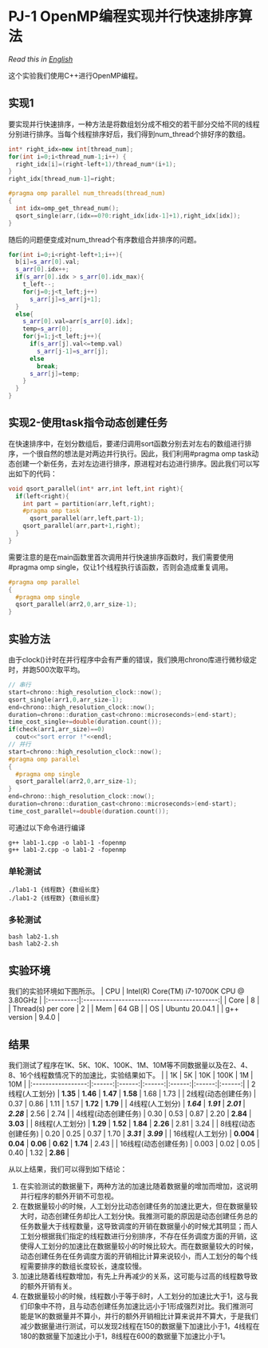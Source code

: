 # PJ-1 OpenMP编程实现并行快速排序算法
*Read this in [English](README_EN.md)*

这个实验我们使用C++进行OpenMP编程。

## 实现1
要实现并行快速排序，一种方法是将数组划分成不相交的若干部分交给不同的线程分别进行排序。当每个线程排序好后，我们得到num\_thread个排好序的数组。
```cpp
int* right_idx=new int[thread_num];
for(int i=0;i<thread_num-1;i++) {
  right_idx[i]=(right-left+1)/thread_num*(i+1);
}
right_idx[thread_num-1]=right;

#pragma omp parallel num_threads(thread_num)
{
  int idx=omp_get_thread_num();
  qsort_single(arr,(idx==0?0:right_idx[idx-1]+1),right_idx[idx]);
}
```

随后的问题便变成对num\_thread个有序数组合并排序的问题。
```cpp
for(int i=0;i<right-left+1;i++){
  b[i]=s_arr[0].val;
  s_arr[0].idx++;
  if(s_arr[0].idx > s_arr[0].idx_max){
    t_left--;
    for(j=0;j<t_left;j++) 
      s_arr[j]=s_arr[j+1];
  }
  else{
    s_arr[0].val=arr[s_arr[0].idx];
    temp=s_arr[0];
    for(j=1;j<t_left;j++){
      if(s_arr[j].val<=temp.val)
        s_arr[j-1]=s_arr[j];
      else
        break;
      s_arr[j]=temp;
    }
  }
}
```
## 实现2-使用task指令动态创建任务
在快速排序中，在划分数组后，要递归调用sort函数分别去对左右的数组进行排序，一个很自然的想法是对两边并行执行。因此，我们利用\#pragma omp task动态创建一个新任务，去对左边进行排序，原进程对右边进行排序。因此我们可以写出如下的代码：

```cpp
void qsort_parallel(int* arr,int left,int right){
  if(left<right){
    int part = partition(arr,left,right);
    #pragma omp task
      qsort_parallel(arr,left,part-1);
    qsort_parallel(arr,part+1,right);
  }
}
```

需要注意的是在main函数里首次调用并行快速排序函数时，我们需要使用\#pragma omp single，仅让1个线程执行该函数，否则会造成重复调用。

```cpp
#pragma omp parallel
{
  #pragma omp single
  qsort_parallel(arr2,0,arr_size-1);
}
```

## 实验方法
由于clock()计时在并行程序中会有严重的错误，我们换用chrono库进行微秒级定时，并跑500次取平均。
```cpp
// 串行
start=chrono::high_resolution_clock::now();
qsort_single(arr1,0,arr_size-1);
end=chrono::high_resolution_clock::now();
duration=chrono::duration_cast<chrono::microseconds>(end-start);
time_cost_single+=double(duration.count());
if(check(arr1,arr_size)==0)
  cout<<"sort error !"<<endl;
// 并行
start=chrono::high_resolution_clock::now();
#pragma omp parallel
{
  #pragma omp single
  qsort_parallel(arr2,0,arr_size-1);
}
end=chrono::high_resolution_clock::now();
duration=chrono::duration_cast<chrono::microseconds>(end-start);
time_cost_parallel+=double(duration.count());
```

可通过以下命令进行编译
```
g++ lab1-1.cpp -o lab1-1 -fopenmp
g++ lab1-2.cpp -o lab1-2 -fopenmp
```

### 单轮测试
```
./lab1-1 {线程数} {数组长度}
./lab1-2 {线程数} {数组长度}
```

### 多轮测试
```
bash lab2-1.sh
bash lab2-2.sh
```

## 实验环境
我们的实验环境如下图所示。
|    CPU    | Intel(R) Core(TM) i7-10700K CPU @ 3.80GHz |
|:---------:|:------------------------------------------:|
|   Core    |                     8                      |
| Thread(s) per core |                  2                       |
|    Mem    |                    64 GB                   |
|     OS    |               Ubuntu 20.04.1               |
| g++ version |                 9.4.0                    |

## 结果
我们测试了程序在1K、5K、10K、100K、1M、10M等不同数据量以及在2、4、8、16个线程数情况下的加速比，实验结果如下。
|                   |   1K   |   5K   |   10K  |  100K  |   1M   |   10M  |
|:-----------------:|:------:|:------:|:------:|:------:|:------:|:------:|
| 2线程(人工划分)    |  **1.35** |  **1.46** |  **1.47** |  **1.58** |   1.68  |   1.73  |
| 2线程(动态创建任务)  |   0.37 |   0.86 |   1.11 |   1.57 |  **1.72** |  **1.79** |
| 4线程(人工划分)    | ***1.64*** | ***1.91*** | ***2.01*** | ***2.28*** |   2.56  |   2.74  |
| 4线程(动态创建任务)  |   0.30 |   0.53 |   0.87 |   2.20 |  **2.84** |  **3.03** |
| 8线程(人工划分)    |  **1.29** |  **1.52** |  **1.84** |  **2.26** |   2.81  |   3.24  |
| 8线程(动态创建任务)  |   0.20 |   0.25 |   0.37 |   1.70 | ***3.31*** | ***3.99*** |
| 16线程(人工划分)   |  **0.004** |  **0.04** |  **0.06** |  **0.62** |  **1.74** |   2.43  |
| 16线程(动态创建任务) |   0.003 |   0.02 |   0.05 |   0.40 |   1.32  |  **2.86** |


从以上结果，我们可以得到如下结论：
1.  在实验测试的数据量下，两种方法的加速比随着数据量的增加而增加，这说明并行程序的额外开销不可忽视。
2. 在数据量较小的时候，人工划分比动态创建任务的加速比更大，但在数据量较大时，动态创建任务却比人工划分快。我推测可能的原因是动态创建任务总的任务数量大于线程数量，这导致调度的开销在数据量小的时候尤其明显；而人工划分根据我们指定的线程数进行分别排序，不存在任务调度方面的开销，这使得人工划分的加速比在数据量较小的时候比较大。而在数据量较大的时候，动态创建任务在任务调度方面的开销相比计算来说较小，而人工划分的每个线程需要排序的数组长度较长，速度较慢。
3. 加速比随着线程数增加，有先上升再减少的关系，这可能与过高的线程数导致的额外开销有关。
4. 在数据量较小的时候，线程数小于等于8时，人工划分的加速比大于1，这与我们印象中不符，且与动态创建任务加速比远小于1形成强烈对比。我们推测可能是1K的数据量并不算小，并行的额外开销相比计算来说并不算大，于是我们减少数据量进行测试，可以发现2线程在150的数据量下加速比小于1，4线程在180的数据量下加速比小于1，8线程在600的数据量下加速比小于1。
